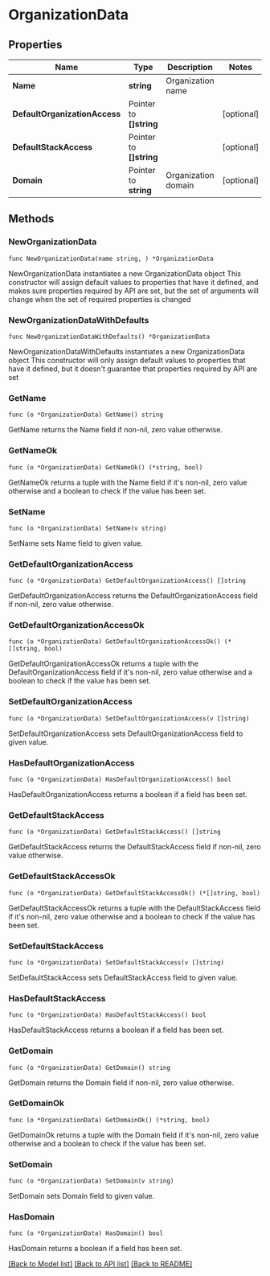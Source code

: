 # OrganizationData

## Properties

Name | Type | Description | Notes
------------ | ------------- | ------------- | -------------
**Name** | **string** | Organization name | 
**DefaultOrganizationAccess** | Pointer to **[]string** |  | [optional] 
**DefaultStackAccess** | Pointer to **[]string** |  | [optional] 
**Domain** | Pointer to **string** | Organization domain | [optional] 

## Methods

### NewOrganizationData

`func NewOrganizationData(name string, ) *OrganizationData`

NewOrganizationData instantiates a new OrganizationData object
This constructor will assign default values to properties that have it defined,
and makes sure properties required by API are set, but the set of arguments
will change when the set of required properties is changed

### NewOrganizationDataWithDefaults

`func NewOrganizationDataWithDefaults() *OrganizationData`

NewOrganizationDataWithDefaults instantiates a new OrganizationData object
This constructor will only assign default values to properties that have it defined,
but it doesn't guarantee that properties required by API are set

### GetName

`func (o *OrganizationData) GetName() string`

GetName returns the Name field if non-nil, zero value otherwise.

### GetNameOk

`func (o *OrganizationData) GetNameOk() (*string, bool)`

GetNameOk returns a tuple with the Name field if it's non-nil, zero value otherwise
and a boolean to check if the value has been set.

### SetName

`func (o *OrganizationData) SetName(v string)`

SetName sets Name field to given value.


### GetDefaultOrganizationAccess

`func (o *OrganizationData) GetDefaultOrganizationAccess() []string`

GetDefaultOrganizationAccess returns the DefaultOrganizationAccess field if non-nil, zero value otherwise.

### GetDefaultOrganizationAccessOk

`func (o *OrganizationData) GetDefaultOrganizationAccessOk() (*[]string, bool)`

GetDefaultOrganizationAccessOk returns a tuple with the DefaultOrganizationAccess field if it's non-nil, zero value otherwise
and a boolean to check if the value has been set.

### SetDefaultOrganizationAccess

`func (o *OrganizationData) SetDefaultOrganizationAccess(v []string)`

SetDefaultOrganizationAccess sets DefaultOrganizationAccess field to given value.

### HasDefaultOrganizationAccess

`func (o *OrganizationData) HasDefaultOrganizationAccess() bool`

HasDefaultOrganizationAccess returns a boolean if a field has been set.

### GetDefaultStackAccess

`func (o *OrganizationData) GetDefaultStackAccess() []string`

GetDefaultStackAccess returns the DefaultStackAccess field if non-nil, zero value otherwise.

### GetDefaultStackAccessOk

`func (o *OrganizationData) GetDefaultStackAccessOk() (*[]string, bool)`

GetDefaultStackAccessOk returns a tuple with the DefaultStackAccess field if it's non-nil, zero value otherwise
and a boolean to check if the value has been set.

### SetDefaultStackAccess

`func (o *OrganizationData) SetDefaultStackAccess(v []string)`

SetDefaultStackAccess sets DefaultStackAccess field to given value.

### HasDefaultStackAccess

`func (o *OrganizationData) HasDefaultStackAccess() bool`

HasDefaultStackAccess returns a boolean if a field has been set.

### GetDomain

`func (o *OrganizationData) GetDomain() string`

GetDomain returns the Domain field if non-nil, zero value otherwise.

### GetDomainOk

`func (o *OrganizationData) GetDomainOk() (*string, bool)`

GetDomainOk returns a tuple with the Domain field if it's non-nil, zero value otherwise
and a boolean to check if the value has been set.

### SetDomain

`func (o *OrganizationData) SetDomain(v string)`

SetDomain sets Domain field to given value.

### HasDomain

`func (o *OrganizationData) HasDomain() bool`

HasDomain returns a boolean if a field has been set.


[[Back to Model list]](../README.md#documentation-for-models) [[Back to API list]](../README.md#documentation-for-api-endpoints) [[Back to README]](../README.md)


